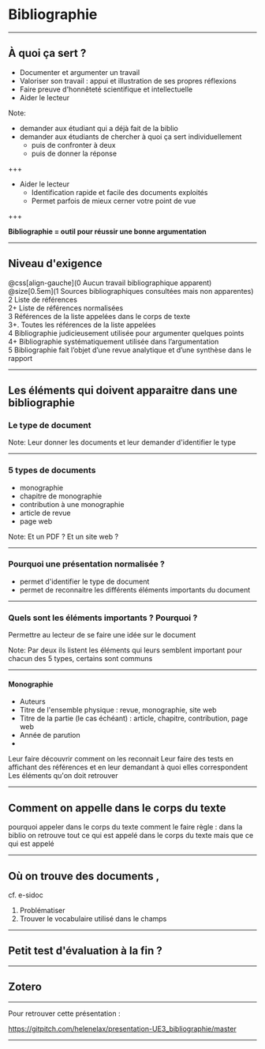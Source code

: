 <!--Memento-->

<!-- Permet de personnaliser le texte qui apparait dans TOC-->
<!-- @title[titre modifié]-->

<!-- Permet d'avoir un cartouche autour du titre-->
<!--<p><span class="slide-title">JavaScript Block</span></p>-->

<!--permet d'ajouter une icone : https://fontawesome.com/icons?d=gallery-->
<!--@fa[arrows]-->

<!--permet de sauter une ligne-->
<!--<br>-->

<!--Permet de faire des listes qui apparaissent progressivement-->
<!--@ul-->
<!-- - ligne 1 -->
<!-- - ligne 2 -->
<!--@ulend-->

<!-- Permet de faire des partie de phrase qui apparaissent au fur et à mesure-->
<!-- @css[fragment](Hello, World!) -->
<!-- @css[fragment](Hello, World2) -->
<!-- @css[fragment](Hello, World3) -->

# Bibliographie

---
## À quoi ça sert ?

* Documenter et argumenter un travail
* Valoriser son travail : appui et illustration de ses propres réflexions
* Faire preuve d'honnêteté scientifique et intellectuelle
* Aider le lecteur

Note:
- demander aux étudiant qui a déjà fait de la biblio  
- demander aux étudiants de chercher à quoi ça sert individuellement  
	* puis de confronter à deux
	* puis de donner la réponse

+++
* Aider le lecteur
	* Identification rapide et facile des documents exploités
	* Permet parfois de mieux cerner votre point de vue

+++

**Bibliographie = outil pour réussir une bonne argumentation**

---

## Niveau d'exigence
@css[align-gauche](0 Aucun travail bibliographique apparent)  
@size[0.5em](1 Sources bibliographiques consultées mais non apparentes)  
2 Liste de références  
2+ Liste de références normalisées  
3 Références de la liste appelées dans le corps de texte  
3+. Toutes les références de la liste appelées  
4 Bibliographie judicieusement utilisée pour argumenter quelques points  
4+ Bibliographie systématiquement utilisée dans l’argumentation  
5 Bibliographie fait l’objet d’une revue analytique et d’une synthèse dans le rapport

---

## Les éléments qui doivent apparaitre dans une bibliographie
### Le type de document
Note: 
Leur donner les documents et leur demander d'identifier le type 

---

### 5 types de documents
* monographie
* chapitre de monographie
* contribution à une monographie
* article de revue
* page web

Note: 
Et un PDF ? Et un site web ?

---

### Pourquoi une présentation normalisée ?
- permet d'identifier le type de document
- permet de reconnaitre les différents éléments importants du document

---
### Quels sont les éléments importants ? Pourquoi ?
Permettre au lecteur de se faire une idée sur le document

Note: 
Par deux ils listent les éléments qui leurs semblent important pour chacun des 5 types, certains sont communs

---

#### Monographie
* Auteurs
* Titre de l'ensemble physique : revue, monographie, site web
* Titre de la partie (le cas échéant) : article, chapitre, contribution, page web
* Année de parution
* 


Leur faire découvrir comment on les reconnait
Leur faire des tests en affichant des références et en leur demandant à quoi elles correspondent
Les éléments qu'on doit retrouver

---

## Comment on appelle dans le corps du texte
pourquoi appeler dans le corps du texte
comment le faire
règle : dans la biblio on retrouve tout ce qui est appelé dans le corps du texte mais que ce qui est appelé

---

## Où on trouve des documents ,
cf. e-sidoc
1. Problématiser
2. Trouver le vocabulaire utilisé dans le champs

---  

## Petit test d'évaluation à la fin ?

---

## Zotero

---
Pour retrouver cette présentation : 

https://gitpitch.com/helenelax/presentation-UE3_bibliographie/master

---




